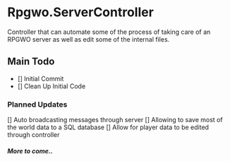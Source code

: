 # Rpgwo.ServerController
Controller that can automate some of the process of taking care of an RPGWO server as well as edit some of the internal files.

## Main Todo
- [] Initial Commit
- [] Clean Up Initial Code

### Planned Updates
[] Auto broadcasting messages through server
[] Allowing to save most of the world data to a SQL database
[] Allow for player data to be edited through controller
##### *More to come..*
